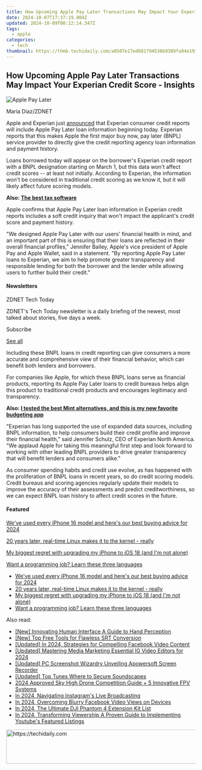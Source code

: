 ```yaml
---
title: How Upcoming Apple Pay Later Transactions May Impact Your Experian Credit Score - Insights
date: 2024-10-07T17:37:19.804Z
updated: 2024-10-09T00:12:14.347Z
tags:
  - apple
categories:
  - tech
thumbnail: https://thmb.techidaily.com/a0507e17ed881794538b9389fa94e191219e441e589bdee2dcef8997d622851b.png
---
```


## How Upcoming Apple Pay Later Transactions May Impact Your Experian Credit Score - Insights

![Apple Pay Later](https://www.zdnet.com/a/img/resize/9aa883163544c5ec248da84be2c3328ed5e71586/2024/02/28/4eb38efd-18e1-4b8f-8ff6-a92d8f149eef/apple-pay-later.jpg?auto=webp&width=1280)

Maria Diaz/ZDNET

Apple and Experian just [announced](https://www.experianplc.com/newsroom/press-releases/2024/experian-consumer-credit-reports-to-now-include-apply-pay-later-loan-information) that Experian consumer credit reports will include Apple Pay Later loan information beginning today. Experian reports that this makes Apple the first major buy now, pay later (BNPL) service provider to directly give the credit reporting agency loan information and payment history. 

Loans borrowed today will appear on the borrower's Experian credit report with a BNPL designation starting on March 1, but this data won't affect credit scores -- at least not initially. According to Experian, the information won't be considered in traditional credit scoring as we know it, but it will likely affect future scoring models.

**Also: [The best tax software](https://www.zdnet.com/finance/taxes/best-tax-software/)**

Apple confirms that Apple Pay Later loan information in Experian credit reports includes a soft credit inquiry that won't impact the applicant's credit score and payment history. 

"We designed Apple Pay Later with our users' financial health in mind, and an important part of this is ensuring that their loans are reflected in their overall financial profiles," Jennifer Bailey, Apple's vice president of Apple Pay and Apple Wallet, said in a statement. "By reporting Apple Pay Later loans to Experian, we aim to help promote greater transparency and responsible lending for both the borrower and the lender while allowing users to further build their credit."

#### Newsletters

ZDNET Tech Today

ZDNET's Tech Today newsletter is a daily briefing of the newest, most talked about stories, five days a week.

 Subscribe

[See all](https://www.zdnet.com/newsletters/)

Including these BNPL loans in credit reporting can give consumers a more accurate and comprehensive view of their financial behavior, which can benefit both lenders and borrowers. 

For companies like Apple, for which these BNPL loans serve as financial products, reporting its Apple Pay Later loans to credit bureaus helps align this product to traditional credit products and encourages legitimacy and transparency. 

**Also: [I tested the best Mint alternatives, and this is my new favorite budgeting app](https://www.zdnet.com/article/i-tested-the-best-mint-alternatives-and-this-is-my-new-favorite-budgeting-app-now/)**

"Experian has long supported the use of expanded data sources, including BNPL information, to help consumers build their credit profile and improve their financial health," said Jennifer Schulz, CEO of Experian North America. "We applaud Apple for taking this meaningful first step and look forward to working with other leading BNPL providers to drive greater transparency that will benefit lenders and consumers alike."

As consumer spending habits and credit use evolve, as has happened with the proliferation of BNPL loans in recent years, so do credit scoring models. Credit bureaus and scoring agencies regularly update their models to improve the accuracy of their assessments and predict creditworthiness, so we can expect BNPL loan history to affect credit scores in the future.

#### Featured

[We've used every iPhone 16 model and here's our best buying advice for 2024](https://www.zdnet.com/article/iphone-16-pro-max-buying-advice-2024/ "We've used every iPhone 16 model and here's our best buying advice for 2024")

[20 years later, real-time Linux makes it to the kernel - really](https://www.zdnet.com/article/20-years-later-real-time-linux-makes-it-to-the-kernel-really/ "20 years later, real-time Linux makes it to the kernel - really")

[My biggest regret with upgrading my iPhone to iOS 18 (and I'm not alone)](https://www.zdnet.com/article/my-biggest-regret-with-upgrading-my-iphone-to-ios-18-and-im-not-alone/ "My biggest regret with upgrading my iPhone to iOS 18 (and I'm not alone)")

[Want a programming job? Learn these three languages](https://www.zdnet.com/article/want-a-programming-job-learn-these-three-languages/ "Want a programming job? Learn these three languages")

* [We've used every iPhone 16 model and here's our best buying advice for 2024](https://www.zdnet.com/article/iphone-16-pro-max-buying-advice-2024/ "We've used every iPhone 16 model and here's our best buying advice for 2024")
* [20 years later, real-time Linux makes it to the kernel - really](https://www.zdnet.com/article/20-years-later-real-time-linux-makes-it-to-the-kernel-really/ "20 years later, real-time Linux makes it to the kernel - really")
* [My biggest regret with upgrading my iPhone to iOS 18 (and I'm not alone)](https://www.zdnet.com/article/my-biggest-regret-with-upgrading-my-iphone-to-ios-18-and-im-not-alone/ "My biggest regret with upgrading my iPhone to iOS 18 (and I'm not alone)")
* [Want a programming job? Learn these three languages](https://www.zdnet.com/article/want-a-programming-job-learn-these-three-languages/ "Want a programming job? Learn these three languages")

<ins class="adsbygoogle"
     style="display:block"
     data-ad-format="autorelaxed"
     data-ad-client="ca-pub-7571918770474297"
     data-ad-slot="1223367746"></ins>

<ins class="adsbygoogle"
     style="display:block"
     data-ad-client="ca-pub-7571918770474297"
     data-ad-slot="8358498916"
     data-ad-format="auto"
     data-full-width-responsive="true"></ins>

<span class="atpl-alsoreadstyle">Also read:</span>
<div><ul>
<li><a href="https://fox-access.techidaily.com/new-innovating-human-interface-a-guide-to-hand-perception/"><u>[New] Innovating Human Interface A Guide to Hand Perception</u></a></li>
<li><a href="https://some-tips.techidaily.com/new-top-free-tools-for-flawless-srt-conversion/"><u>[New] Top Free Tools for Flawless SRT Conversion</u></a></li>
<li><a href="https://facebook-video-content.techidaily.com/updated-in-2024-strategies-for-compelling-facebook-video-content/"><u>[Updated] In 2024, Strategies for Compelling Facebook Video Content</u></a></li>
<li><a href="https://instagram-video-files.techidaily.com/updated-mastering-media-marketing-essential-ig-video-editors-for-2024/"><u>[Updated] Mastering Media Marketing Essential IG Video Editors for 2024</u></a></li>
<li><a href="https://on-screen-recording.techidaily.com/updated-pc-screenshot-wizardry-unveiling-apowersoft-screen-recorder/"><u>[Updated] PC Screenshot Wizardry Unveiling Apowersoft Screen Recorder</u></a></li>
<li><a href="https://some-tips.techidaily.com/updated-top-tunes-where-to-secure-soundscapes/"><u>[Updated] Top Tunes Where to Secure Soundscapes</u></a></li>
<li><a href="https://some-tips.techidaily.com/2024-approved-sky-high-drone-competition-guide-plus-5-innovative-fpv-systems/"><u>2024 Approved Sky High Drone Competition Guide + 5 Innovative FPV Systems</u></a></li>
<li><a href="https://instagram-videos.techidaily.com/in-2024-navigating-instagrams-live-broadcasting/"><u>In 2024, Navigating Instagram's Live Broadcasting</u></a></li>
<li><a href="https://facebook-video-content.techidaily.com/in-2024-overcoming-blurry-facebook-video-views-on-devices/"><u>In 2024, Overcoming Blurry Facebook Video Views on Devices</u></a></li>
<li><a href="https://some-tips.techidaily.com/in-2024-the-ultimate-dji-phantom-4-extension-kit-list/"><u>In 2024, The Ultimate DJI Phantom 4 Extension Kit List</u></a></li>
<li><a href="https://youtube-sure.techidaily.com/24-transforming-viewership-a-proven-guide-to-implementing-youtubes-featured-listings/"><u>In 2024, Transforming Viewership A Proven Guide to Implementing Youtube's Featured Listings</u></a></li>
</ul></div>

<!-- affiliate ads begin -->
<a href="https://ephamedtechinc.pxf.io/c/5597632/2137206/26400" target="_top" id="2137206">
  <img src="//a.impactradius-go.com/display-ad/26400-2137206" border="0" alt="https://techidaily.com" width="728" height="90"/>
</a>
<img height="0" width="0" src="https://ephamedtechinc.pxf.io/i/5597632/2137206/26400" style="position:absolute;visibility:hidden;" border="0" />
<!-- affiliate ads end -->

